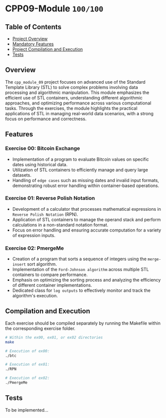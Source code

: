 # CPP09-Module `100/100`

## Table of Contents
- [Project Overview](#overview)
- [Mandatory Features](#features)
- [Project Compilation and Execution](#compilation-and-execution)
- [Tests](#Tests)

## Overview

The `cpp_module_09` project focuses on advanced use of the Standard Template Library (STL) to solve complex problems involving data processing and algorithmic manipulation. 
This module emphasizes the efficient use of STL containers, understanding different algorithmic approaches, and optimizing performance across various computational tasks. 
Through the exercises, the module highlights the practical applications of STL in managing real-world data scenarios, with a strong focus on performance and correctness.

## Features

### Exercise 00: Bitcoin Exchange
* Implementation of a program to evaluate Bitcoin values on specific dates using historical data.
* Utilization of STL containers to efficiently manage and query large datasets.
* Handling of `edge cases` such as missing dates and invalid input formats, demonstrating robust error handling within container-based operations.

### Exercise 01: Reverse Polish Notation
* Development of a calculator that processes mathematical expressions in `Reverse Polish Notation` (RPN).
* Application of STL containers to manage the operand stack and perform calculations in a non-standard notation format.
* Focus on error handling and ensuring accurate computation for a variety of expression inputs.

### Exercise 02: PmergeMe
* Creation of a program that sorts a sequence of integers using the `merge-insert` sort algorithm.
* Implementation of the `Ford-Johnson algorithm` across multiple STL containers to compare performance.
* Emphasis on optimizing the sorting process and analyzing the efficiency of different container implementations.
* Dedicated class for `log outputs` to effectively monitor and track the algorithm's execution.


## Compilation and Execution
Each exercise should be compiled separately by running the Makefile within the corresponding exercise folder.
```bash
# Within the ex00, ex01, or ex02 directories
make

# Execution of ex00:
./btc

# Execution of ex01:
./RPN

# Execution of ex02:
./PmergeMe
```

## Tests
To be implemented...  
